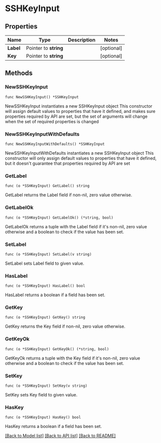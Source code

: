 # SSHKeyInput

## Properties

Name | Type | Description | Notes
------------ | ------------- | ------------- | -------------
**Label** | Pointer to **string** |  | [optional] 
**Key** | Pointer to **string** |  | [optional] 

## Methods

### NewSSHKeyInput

`func NewSSHKeyInput() *SSHKeyInput`

NewSSHKeyInput instantiates a new SSHKeyInput object
This constructor will assign default values to properties that have it defined,
and makes sure properties required by API are set, but the set of arguments
will change when the set of required properties is changed

### NewSSHKeyInputWithDefaults

`func NewSSHKeyInputWithDefaults() *SSHKeyInput`

NewSSHKeyInputWithDefaults instantiates a new SSHKeyInput object
This constructor will only assign default values to properties that have it defined,
but it doesn't guarantee that properties required by API are set

### GetLabel

`func (o *SSHKeyInput) GetLabel() string`

GetLabel returns the Label field if non-nil, zero value otherwise.

### GetLabelOk

`func (o *SSHKeyInput) GetLabelOk() (*string, bool)`

GetLabelOk returns a tuple with the Label field if it's non-nil, zero value otherwise
and a boolean to check if the value has been set.

### SetLabel

`func (o *SSHKeyInput) SetLabel(v string)`

SetLabel sets Label field to given value.

### HasLabel

`func (o *SSHKeyInput) HasLabel() bool`

HasLabel returns a boolean if a field has been set.

### GetKey

`func (o *SSHKeyInput) GetKey() string`

GetKey returns the Key field if non-nil, zero value otherwise.

### GetKeyOk

`func (o *SSHKeyInput) GetKeyOk() (*string, bool)`

GetKeyOk returns a tuple with the Key field if it's non-nil, zero value otherwise
and a boolean to check if the value has been set.

### SetKey

`func (o *SSHKeyInput) SetKey(v string)`

SetKey sets Key field to given value.

### HasKey

`func (o *SSHKeyInput) HasKey() bool`

HasKey returns a boolean if a field has been set.


[[Back to Model list]](../README.md#documentation-for-models) [[Back to API list]](../README.md#documentation-for-api-endpoints) [[Back to README]](../README.md)


